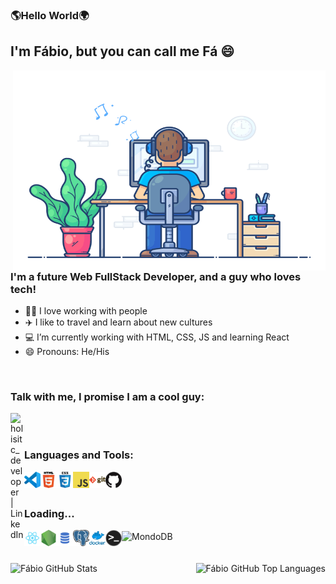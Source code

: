 ### 🌎Hello World🌍
## I'm Fábio, but you can call me Fá 😄

 <img align="right" alt="GIF" src="https://github.com/FalgasDev/FalgasDev/blob/main/coding.gif?raw=true" width="500" height="320" />


### I'm a future Web FullStack Developer, and a guy who loves tech!
- 🙋‍♂️ I love working with people
- ✈️ I like to travel and learn about new cultures
- 💻 I’m currently working with HTML, CSS, JS and learning React
- 😄 Pronouns: He/His

<br />

### Talk with me, I promise I am a cool guy:
[<img align="left" alt="holisitc_developer | LinkedIn" width="22px" src="https://cdn.jsdelivr.net/npm/simple-icons@v3/icons/linkedin.svg" />][linkedin]

<br />
<br />

### Languages and Tools:

<img align="left" alt="Visual Studio Code" width="26px" src="https://raw.githubusercontent.com/github/explore/80688e429a7d4ef2fca1e82350fe8e3517d3494d/topics/visual-studio-code/visual-studio-code.png" />
<img align="left" alt="HTML5" width="26px" src="https://raw.githubusercontent.com/github/explore/80688e429a7d4ef2fca1e82350fe8e3517d3494d/topics/html/html.png" />
<img align="left" alt="CSS3" width="26px" src="https://raw.githubusercontent.com/github/explore/80688e429a7d4ef2fca1e82350fe8e3517d3494d/topics/css/css.png" />
<img align="left" alt="JavaScript" width="26px" src="https://raw.githubusercontent.com/github/explore/80688e429a7d4ef2fca1e82350fe8e3517d3494d/topics/javascript/javascript.png" />
<img align="left" alt="Git" width="26px" src="https://raw.githubusercontent.com/github/explore/80688e429a7d4ef2fca1e82350fe8e3517d3494d/topics/git/git.png" />
<img align="left" alt="GitHub" width="26px" src="https://raw.githubusercontent.com/github/explore/78df643247d429f6cc873026c0622819ad797942/topics/github/github.png" /><br/> <br/>

### Loading...

<img align="left" alt="React" width="26px" src="https://raw.githubusercontent.com/github/explore/80688e429a7d4ef2fca1e82350fe8e3517d3494d/topics/react/react.png" />
<img align="left" alt="Node.js" width="26px" src="https://raw.githubusercontent.com/github/explore/80688e429a7d4ef2fca1e82350fe8e3517d3494d/topics/nodejs/nodejs.png" />
<img align="left" alt="SQL" width="26px" src="https://raw.githubusercontent.com/github/explore/80688e429a7d4ef2fca1e82350fe8e3517d3494d/topics/sql/sql.png" />
<img align="left" alt="postgreSQL" width="26px" src="https://raw.githubusercontent.com/github/explore/80688e429a7d4ef2fca1e82350fe8e3517d3494d/topics/postgresql/postgresql.png" />
<img align="left" alt="Docker" width="26px" src="https://raw.githubusercontent.com/github/explore/80688e429a7d4ef2fca1e82350fe8e3517d3494d/topics/docker/docker.png" />
<img align="left" alt="Terminal" width="26px" src="https://raw.githubusercontent.com/github/explore/80688e429a7d4ef2fca1e82350fe8e3517d3494d/topics/terminal/terminal.png" />
<img align="center" alt="MondoDB" width="26px" heigth="26px" src="https://cdn.jsdelivr.net/gh/devicons/devicon/icons/mongodb/mongodb-original.svg" /> <br/> <br/> <br/>

<img align="left" alt="Fábio GitHub Stats" src="https://github-readme-stats.vercel.app/api?username=FalgasDev&show_icons=true&hide_border=true" />

<img align="right" alt="Fábio GitHub Top Languages" src="https://github-readme-stats.vercel.app/api/top-langs/?username=FalgasDev" />

[linkedin]: https://www.linkedin.com/in/f%C3%A1bio-garrote-9b5421253/

